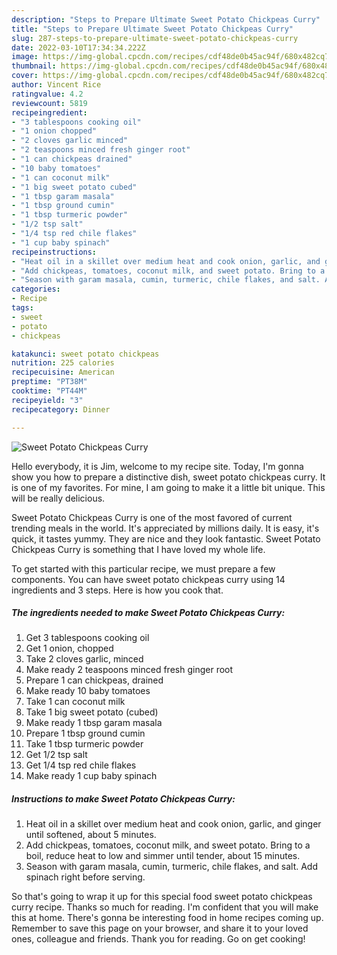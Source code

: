 ```yaml
---
description: "Steps to Prepare Ultimate Sweet Potato Chickpeas Curry"
title: "Steps to Prepare Ultimate Sweet Potato Chickpeas Curry"
slug: 287-steps-to-prepare-ultimate-sweet-potato-chickpeas-curry
date: 2022-03-10T17:34:34.222Z
image: https://img-global.cpcdn.com/recipes/cdf48de0b45ac94f/680x482cq70/sweet-potato-chickpeas-curry-recipe-main-photo.jpg
thumbnail: https://img-global.cpcdn.com/recipes/cdf48de0b45ac94f/680x482cq70/sweet-potato-chickpeas-curry-recipe-main-photo.jpg
cover: https://img-global.cpcdn.com/recipes/cdf48de0b45ac94f/680x482cq70/sweet-potato-chickpeas-curry-recipe-main-photo.jpg
author: Vincent Rice
ratingvalue: 4.2
reviewcount: 5819
recipeingredient:
- "3 tablespoons cooking oil"
- "1 onion chopped"
- "2 cloves garlic minced"
- "2 teaspoons minced fresh ginger root"
- "1 can chickpeas drained"
- "10 baby tomatoes"
- "1 can coconut milk"
- "1 big sweet potato cubed"
- "1 tbsp garam masala"
- "1 tbsp ground cumin"
- "1 tbsp turmeric powder"
- "1/2 tsp salt"
- "1/4 tsp red chile flakes"
- "1 cup baby spinach"
recipeinstructions:
- "Heat oil in a skillet over medium heat and cook onion, garlic, and ginger until softened, about 5 minutes."
- "Add chickpeas, tomatoes, coconut milk, and sweet potato. Bring to a boil, reduce heat to low and simmer until tender, about 15 minutes."
- "Season with garam masala, cumin, turmeric, chile flakes, and salt. Add spinach right before serving."
categories:
- Recipe
tags:
- sweet
- potato
- chickpeas

katakunci: sweet potato chickpeas 
nutrition: 225 calories
recipecuisine: American
preptime: "PT38M"
cooktime: "PT44M"
recipeyield: "3"
recipecategory: Dinner

---
```



![Sweet Potato Chickpeas Curry](https://img-global.cpcdn.com/recipes/cdf48de0b45ac94f/680x482cq70/sweet-potato-chickpeas-curry-recipe-main-photo.jpg)

Hello everybody, it is Jim, welcome to my recipe site. Today, I'm gonna show you how to prepare a distinctive dish, sweet potato chickpeas curry. It is one of my favorites. For mine, I am going to make it a little bit unique. This will be really delicious.

Sweet Potato Chickpeas Curry is one of the most favored of current trending meals in the world. It's appreciated by millions daily. It is easy, it's quick, it tastes yummy. They are nice and they look fantastic. Sweet Potato Chickpeas Curry is something that I have loved my whole life.




To get started with this particular recipe, we must prepare a few components. You can have sweet potato chickpeas curry using 14 ingredients and 3 steps. Here is how you cook that.

<!--inarticleads1-->

##### The ingredients needed to make Sweet Potato Chickpeas Curry:

1. Get 3 tablespoons cooking oil
1. Get 1 onion, chopped
1. Take 2 cloves garlic, minced
1. Make ready 2 teaspoons minced fresh ginger root
1. Prepare 1 can chickpeas, drained
1. Make ready 10 baby tomatoes
1. Take 1 can coconut milk
1. Take 1 big sweet potato (cubed)
1. Make ready 1 tbsp garam masala
1. Prepare 1 tbsp ground cumin
1. Take 1 tbsp turmeric powder
1. Get 1/2 tsp salt
1. Get 1/4 tsp red chile flakes
1. Make ready 1 cup baby spinach




<!--inarticleads2-->

##### Instructions to make Sweet Potato Chickpeas Curry:

1. Heat oil in a skillet over medium heat and cook onion, garlic, and ginger until softened, about 5 minutes.
1. Add chickpeas, tomatoes, coconut milk, and sweet potato. Bring to a boil, reduce heat to low and simmer until tender, about 15 minutes.
1. Season with garam masala, cumin, turmeric, chile flakes, and salt. Add spinach right before serving.




So that's going to wrap it up for this special food sweet potato chickpeas curry recipe. Thanks so much for reading. I'm confident that you will make this at home. There's gonna be interesting food in home recipes coming up. Remember to save this page on your browser, and share it to your loved ones, colleague and friends. Thank you for reading. Go on get cooking!
